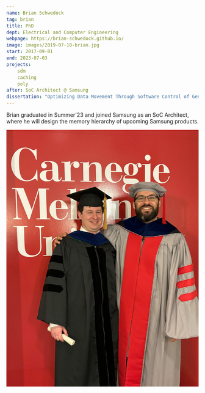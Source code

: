 ```yaml
---
name: Brian Schwedock
tag: brian
title: PhD
dept: Electrical and Computer Engineering
webpage: https://brian-schwedock.github.io/
image: images/2019-07-18-brian.jpg
start: 2017-09-01
end: 2023-07-03
projects:
    sdm
    caching
    poly
after: SoC Architect @ Samsung
dissertation: "Optimizing Data Movement Through Software Control of General-Purpose Hardware Caches"
---
```


Brian graduated in Summer'23 and joined Samsung as an SoC Architect, where he will design the memory hierarchy of upcoming Samsung products.

![Brian's PhD reception](images/2024-05-10-bschwedo-reception.jpg)
